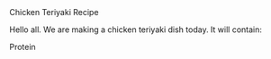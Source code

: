 <html>
<h>Chicken Teriyaki Recipe</h>
<p>Hello all. We are making a chicken teriyaki dish today. It will contain:
</p>
<list>Protein


</list>


</html>